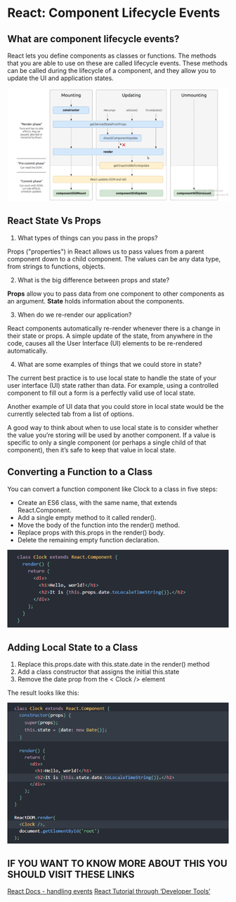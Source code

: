 # React: Component Lifecycle Events

## What are component lifecycle events?

React lets you define components as classes or functions. The methods that you are able to use on these are called lifecycle events. These methods can be called during the lifecycle of a component, and they allow you to update the UI and application states.

![image](img/componanet.png)

## React State Vs Props

1. What types of things can you pass in the props?

Props ("properties") in React allows us to pass values from a parent component down to a child component. The values can be any data type, from strings to functions, objects.

2. What is the big difference between props and state?

**Props** allow you to pass data from one component to other components as an argument.
**State** holds information about the components.

3. When do we re-render our application?

React components automatically re-render whenever there is a change in their state or props. A simple update of the state, from anywhere in the code, causes all the User Interface (UI) elements to be re-rendered automatically.

4. What are some examples of things that we could store in state?

The current best practice is to use local state to handle the state of your user interface (UI) state rather than data. For example, using a controlled component to fill out a form is a perfectly valid use of local state.

Another example of UI data that you could store in local state would be the currently selected tab from a list of options.

A good way to think about when to use local state is to consider whether the value you’re storing will be used by another component. If a value is specific to only a single component (or perhaps a single child of that component), then it’s safe to keep that value in local state.

## Converting a Function to a Class

You can convert a function component like Clock to a class in five steps:

- Create an ES6 class, with the same name, that extends React.Component.
- Add a single empty method to it called render().
- Move the body of the function into the render() method.
- Replace props with this.props in the render() body.
- Delete the remaining empty function declaration.

![image](img/class.png)

## Adding Local State to a Class

1. Replace this.props.date with this.state.date in the render() method
2. Add a class constructor that assigns the initial this.state
3. Remove the date prop from the < Clock /> element

The result looks like this:

![image](img/result.png)

## IF YOU WANT TO KNOW MORE ABOUT THIS YOU SHOULD VISIT THESE LINKS

 [React Docs - handling events](https://reactjs.org/docs/handling-events.html)
 [React Tutorial through ‘Developer Tools’](https://reactjs.org/tutorial/tutorial.html)
